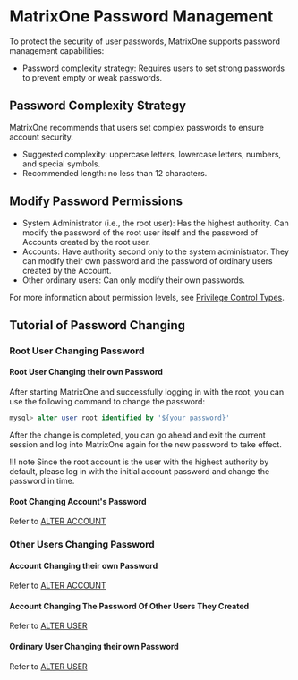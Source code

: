 # MatrixOne Password Management

To protect the security of user passwords, MatrixOne supports password management capabilities:

- Password complexity strategy: Requires users to set strong passwords to prevent empty or weak passwords.

## Password Complexity Strategy

MatrixOne recommends that users set complex passwords to ensure account security.

- Suggested complexity: uppercase letters, lowercase letters, numbers, and special symbols.
- Recommended length: no less than 12 characters.

## Modify Password Permissions

- System Administrator (i.e., the root user): Has the highest authority. Can modify the password of the root user itself and the password of Accounts created by the root user.
- Accounts: Have authority second only to the system administrator. They can modify their own password and the password of ordinary users created by the Account.
- Other ordinary users: Can only modify their own passwords.

For more information about permission levels, see [Privilege Control Types](../Reference/access-control-type.md).

## Tutorial of Password Changing

### Root User Changing Password

#### Root User Changing their own Password

After starting MatrixOne and successfully logging in with the root, you can use the following command to change the password:

```sql
mysql> alter user root identified by '${your password}'
```

After the change is completed, you can go ahead and exit the current session and log into MatrixOne again for the new password to take effect.

!!! note
    Since the root account is the user with the highest authority by default, please log in with the initial account password and change the password in time.

#### Root Changing Account's Password

Refer to [ALTER ACCOUNT](../Reference/SQL-Reference/Data-Control-Language/alter-account.md)

### Other Users Changing Password

#### Account Changing their own Password

Refer to [ALTER ACCOUNT](../Reference/SQL-Reference/Data-Control-Language/alter-account.md)

#### Account Changing The Password Of Other Users They Created

Refer to [ALTER USER](../Reference/SQL-Reference/Data-Control-Language/alter-account.md)

#### Ordinary User Changing their own Password

Refer to [ALTER USER](../Reference/SQL-Reference/Data-Control-Language/alter-account.md)
